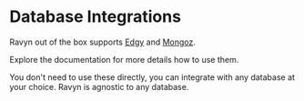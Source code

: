 # Database Integrations

Ravyn out of the box supports [Edgy](https://edgy.dymmond.com) and [Mongoz](https://mongoz.dymmond.com).

Explore the documentation for more details how to use them.

You don't need to use these directly, you can integrate with any database at your choice. Ravyn is agnostic to
any database.
